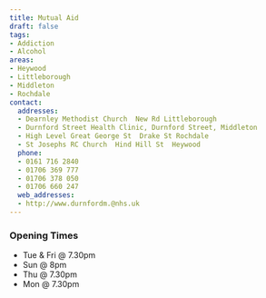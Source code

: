 ```yaml
---
title: Mutual Aid
draft: false
tags:
- Addiction
- Alcohol
areas:
- Heywood
- Littleborough
- Middleton
- Rochdale
contact:
  addresses:
  - Dearnley Methodist Church  New Rd Littleborough
  - Durnford Street Health Clinic, Durnford Street, Middleton
  - High Level Great George St  Drake St Rochdale
  - St Josephs RC Church  Hind Hill St  Heywood
  phone:
  - 0161 716 2840
  - 01706 369 777
  - 01706 378 050
  - 01706 660 247
  web_addresses:
  - http://www.durnfordm.@nhs.uk
---
```


### Opening Times
* Tue & Fri @ 7.30pm
* Sun @ 8pm
* Thu @ 7.30pm
* Mon @ 7.30pm

